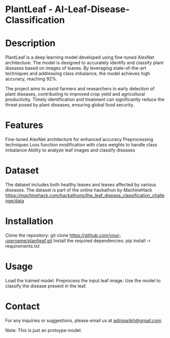 # PlantLeaf - AI-Leaf-Disease-Classification

# Description
PlantLeaf is a deep learning model developed using fine-tuned AlexNet architecture. The model is designed to accurately identify and classify plant diseases based on images of leaves. By leveraging state-of-the-art techniques and addressing class imbalance, the model achieves high accuracy, reaching 92%.

The project aims to assist farmers and researchers in early detection of plant diseases, contributing to improved crop yield and agricultural productivity. Timely identification and treatment can significantly reduce the threat posed by plant diseases, ensuring global food security.

# Features
Fine-tuned AlexNet architecture for enhanced accuracy
Preprocessing techniques 
Loss function modification with class weights to handle class imbalance
Ability to analyze leaf images and classify diseases

# Dataset
The dataset includes both healthy leaves and leaves affected by various diseases. The dataset is part of the online hackathon by MachineHack
https://machinehack.com/hackathons/the_leaf_disease_classification_challenge/data

# Installation
Clone the repository: git clone https://github.com/your-username/plantleaf.git
Install the required dependencies: pip install -r requirements.txt

# Usage
Load the trained model.
Preprocess the input leaf image.
Use the model to classify the disease present in the leaf.

# Contact
For any inquiries or suggestions, please email us at adinparikh@gmail.com

Note: This is just an protoype model.

